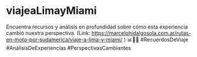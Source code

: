 # viajeaLimayMiami
Encuentra recursos y análisis en profundidad sobre cómo esta experiencia cambió nuestra perspectiva. (Link: https://marcelohidalgosola.com.ar/rutas-en-moto-por-sudamerica/viaje-a-lima-y-miami/ ) 📊📸🌆 #RecuerdosDeViaje #AnálisisDeExperiencias #PerspectivasCambiantes
